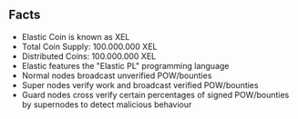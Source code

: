 ## Facts

- Elastic Coin is known as XEL
- Total Coin Supply: 100.000.000 XEL
- Distributed Coins: 100.000.000 XEL
- Elastic features the "Elastic PL" programming language 
- Normal nodes broadcast unverified POW/bounties 
- Super nodes verify work and broadcast verified POW/bounties
- Guard nodes cross verify certain percentages of signed POW/bounties by supernodes to detect malicious behaviour

